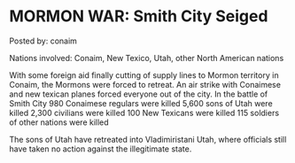 # MORMON WAR: Smith City Seiged

Posted by: conaim

Nations involved: Conaim, New Texico, Utah, other North American nations

With some foreign aid finally cutting of supply lines to Mormon territory in Conaim, the Mormons were forced to retreat.
An air strike with Conaimese and new texican planes forced everyone out of the city.
In the battle of Smith City
980 Conaimese regulars were killed
5,600 sons of Utah were killed
2,300 civilians were killed 
100 New Texicans were killed
115 soldiers of other nations were killed

The sons of Utah have retreated into Vladimiristani Utah,
where officials still have taken no action against the illegitimate state.